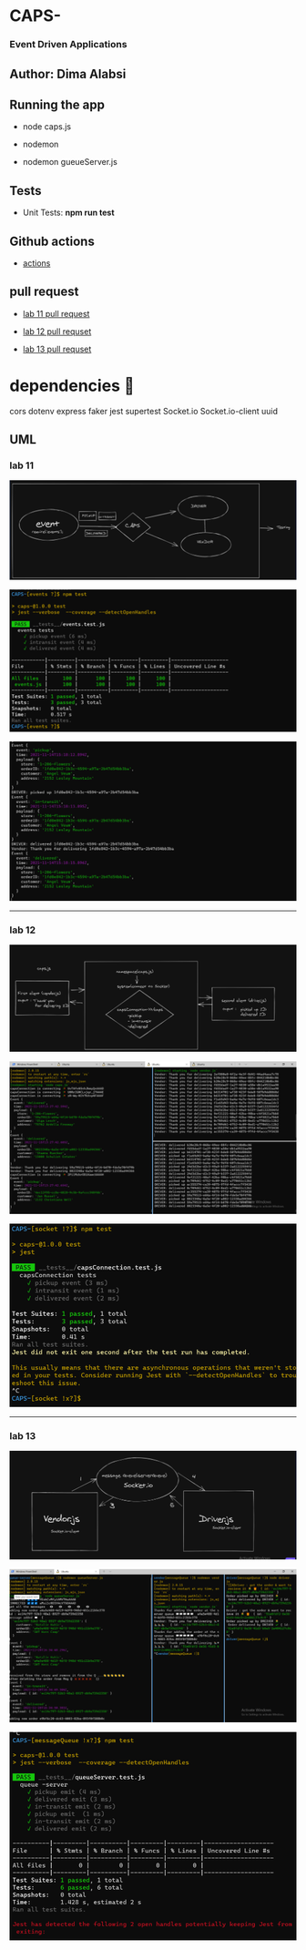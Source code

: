 # CAPS-


### Event Driven Applications



## Author: Dima Alabsi



## Running the app

* node caps.js
* nodemon

* nodemon gueueServer.js




## Tests

* Unit Tests: **npm run test**





## Github actions

*    [actions](https://github.com/DimaAlabsi/CAPS-/actions)     




## pull request


* [lab 11 pull request](https://github.com/DimaAlabsi/CAPS-/pull/1)

* [lab 12 pull requset](https://github.com/DimaAlabsi/CAPS-/pull/2)

* [lab 13 pull requset](https://github.com/DimaAlabsi/CAPS-/pull/4)


# dependencies 💯


cors
dotenv
express
faker
jest
supertest
Socket.io
Socket.io-client
uuid

    

## UML

### lab 11

![uml](img/uml.png)

![test](img/testingResults.png)

![console](img/consoleResults.png)


--------------------------------

### lab 12

![uml-lab12](img/UMLlab12.png)

![console-output](img/consoleOutputlab12.png)

![testingResults](img/testsResultslab12.png)

---------------------

### lab 13 

![uml-lab13](img/UML-LAB13.png)


![consoleResults](img/consoleResultesLab13.png)

![tests](img/tests13.png)


